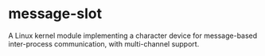 # message-slot
A Linux kernel module implementing a character device for message-based inter-process communication, with multi-channel support.
